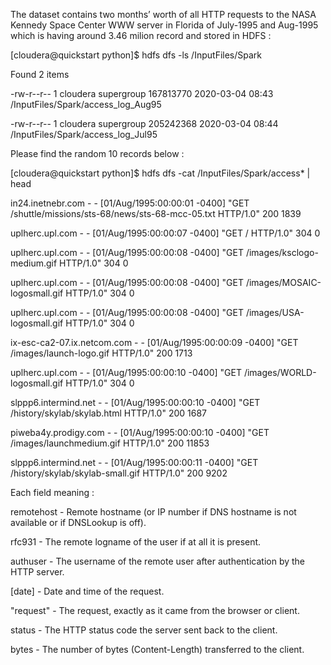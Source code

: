 The dataset contains two months’ worth of all HTTP requests to the NASA Kennedy Space Center WWW server in Florida of July-1995 and Aug-1995 which is having around 3.46 milion record and stored in HDFS :

[cloudera@quickstart python]$ hdfs dfs -ls /InputFiles/Spark

Found 2 items

-rw-r--r--   1 cloudera supergroup  167813770 2020-03-04 08:43 /InputFiles/Spark/access_log_Aug95

-rw-r--r--   1 cloudera supergroup  205242368 2020-03-04 08:44 /InputFiles/Spark/access_log_Jul95



Please find the random 10 records below : 

[cloudera@quickstart python]$ hdfs dfs -cat /InputFiles/Spark/access* | head

in24.inetnebr.com - - [01/Aug/1995:00:00:01 -0400] "GET /shuttle/missions/sts-68/news/sts-68-mcc-05.txt HTTP/1.0" 200 1839

uplherc.upl.com - - [01/Aug/1995:00:00:07 -0400] "GET / HTTP/1.0" 304 0

uplherc.upl.com - - [01/Aug/1995:00:00:08 -0400] "GET /images/ksclogo-medium.gif HTTP/1.0" 304 0

uplherc.upl.com - - [01/Aug/1995:00:00:08 -0400] "GET /images/MOSAIC-logosmall.gif HTTP/1.0" 304 0

uplherc.upl.com - - [01/Aug/1995:00:00:08 -0400] "GET /images/USA-logosmall.gif HTTP/1.0" 304 0

ix-esc-ca2-07.ix.netcom.com - - [01/Aug/1995:00:00:09 -0400] "GET /images/launch-logo.gif HTTP/1.0" 200 1713

uplherc.upl.com - - [01/Aug/1995:00:00:10 -0400] "GET /images/WORLD-logosmall.gif HTTP/1.0" 304 0

slppp6.intermind.net - - [01/Aug/1995:00:00:10 -0400] "GET /history/skylab/skylab.html HTTP/1.0" 200 1687

piweba4y.prodigy.com - - [01/Aug/1995:00:00:10 -0400] "GET /images/launchmedium.gif HTTP/1.0" 200 11853

slppp6.intermind.net - - [01/Aug/1995:00:00:11 -0400] "GET /history/skylab/skylab-small.gif HTTP/1.0" 200 9202



Each field	meaning :

remotehost -	Remote hostname (or IP number if DNS hostname is not available or if DNSLookup is off).

rfc931 -	The remote logname of the user if at all it is present.

authuser -	The username of the remote user after authentication by the HTTP server.

[date] -	Date and time of the request.

"request"	- The request, exactly as it came from the browser or client.

status -	The HTTP status code the server sent back to the client.

bytes -	The number of bytes (Content-Length) transferred to the client.
